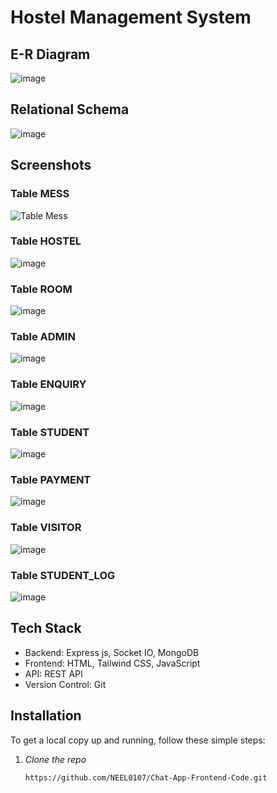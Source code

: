 # Hostel Management System

## E-R Diagram

![image](https://github.com/user-attachments/assets/d0ff516b-2d03-45f1-93b8-f212615026d8)


## Relational Schema 
![image](https://github.com/user-attachments/assets/531dc07c-be45-4212-a9a3-cfa45822265f)



## Screenshots

### Table MESS
![Table Mess](https://github.com/user-attachments/assets/57538b00-b63d-45c0-97b3-cbb5356fedde)



### Table HOSTEL
![image](https://github.com/user-attachments/assets/9ac904a5-17b5-4083-ba61-6ad028c05637)



### Table ROOM
![image](https://github.com/user-attachments/assets/3cf55618-978b-4851-8563-501024fee047)



### Table ADMIN
![image](https://github.com/user-attachments/assets/2890671c-7fb7-4f9c-9ec7-e97a552d8b5a)



### Table ENQUIRY
![image](https://github.com/user-attachments/assets/ab176747-ced1-4c93-812d-426de4eba298)



### Table STUDENT
![image](https://github.com/user-attachments/assets/5295405a-a839-4503-b62d-6759a4a38b15)



### Table PAYMENT
![image](https://github.com/user-attachments/assets/7ea023ac-97b2-4966-8648-4e8d6171ce2b)



### Table VISITOR
![image](https://github.com/user-attachments/assets/db924f4f-bbe4-4ac4-9408-bc6c9876fba3)



### Table STUDENT_LOG
![image](https://github.com/user-attachments/assets/36af07e8-bea3-45d9-b098-a0b1d21e86ab)


## Tech Stack

- Backend: Express js, Socket IO, MongoDB
- Frontend: HTML, Tailwind CSS, JavaScript
- API: REST API
- Version Control: Git

## Installation

To get a local copy up and running, follow these simple steps:

1. *Clone the repo*
   ```bash
   https://github.com/NEEL0107/Chat-App-Frontend-Code.git
